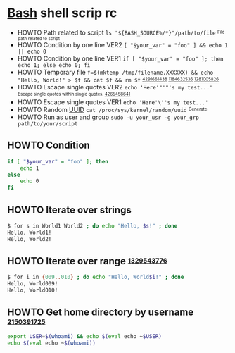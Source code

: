 # [Bash][] shell scrip rc

[bash]: https://en.wikipedia.org/wiki/Bash_(Unix_shell)

* HOWTO Path related to script `ls "${BASH_SOURCE%/*}"/path/to/file` <sup><sub>File path related to script</sub></sup>
* HOWTO Condition by one line VER2 `[ "$your_var" = "foo" ] && echo 1 || echo 0`
* HOWTO Condition by one line VER1 `if [ "$your_var" = "foo" ]; then echo 1; else echo 0; fi`
* HOWTO Temporary file `f=$(mktemp /tmp/filename.XXXXXX) && echo "Hello, World!" > $f && cat $f && rm $f` <sup><sub>[4291661438][] [1184632536][] [1281005826][]</sub></sup>
* HOWTO Escape single quotes VER2 `echo 'Here'"'"'s my test...'` <sup><sub>Escape single quotes within single quotes. [4265458641][]</sub></sup>
* HOWTO Escape single quotes VER1 `echo 'Here'\''s my test...'`
* HOWTO Random [UUID][] `cat /proc/sys/kernel/random/uuid` <sup><sub>Generate</sub></sup>
* HOWTO Run as user and group `sudo -u your_usr -g your_grp path/to/your/script`

[uuid]: https://datatracker.ietf.org/doc/html/rfc4122 "RFC 4122"
[1184632536]: https://gnu.org/software/coreutils/manual/coreutils.html#mktemp-invocation
[1281005826]: https://ru.wikipedia.org/wiki/GNU_Coreutils
[4265458641]: http://stackoverflow.com/questions/1250079/how-to-escape-single-quotes-within-single-quoted-strings
[4291661438]: http://unix.stackexchange.com/questions/181937/how-create-a-temporary-file-in-shell-script#181938

## HOWTO Condition

```bash
if [ "$your_var" = "foo" ]; then
    echo 1
else
    echo 0
fi
```

## HOWTO Iterate over strings

```bash
$ for s in World1 World2 ; do echo "Hello, $s!" ; done
Hello, World1!
Hello, World2!
```

## HOWTO Iterate over range <sup><sub>[1329543776][]</sub></sup>

```bash
$ for i in {009..010} ; do echo "Hello, World$i!" ; done
Hello, World009!
Hello, World010!
```

[1329543776]: http://stackoverflow.com/questions/18460123/how-to-add-leading-zeros-for-for-loop-in-shell#18460742

## HOWTO Get home directory by username <sup><sub>[2150391725][]</sub></sup>

```bash
export USER=$(whoami) && echo $(eval echo ~$USER)
echo $(eval echo ~$(whoami))
```

[2150391725]: https://superuser.com/questions/484277/get-home-directory-by-username#484280
